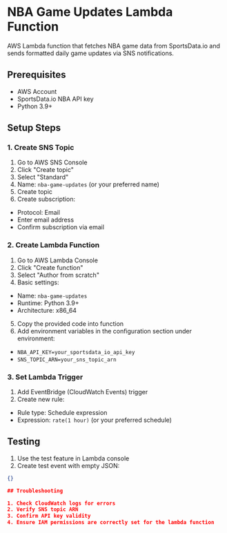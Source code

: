 # NBA Game Updates Lambda Function

AWS Lambda function that fetches NBA game data from SportsData.io and sends formatted daily game updates via SNS notifications.

## Prerequisites

* AWS Account
* SportsData.io NBA API key
* Python 3.9+

## Setup Steps

### 1. Create SNS Topic
1. Go to AWS SNS Console
2. Click "Create topic"
3. Select "Standard"
4. Name: `nba-game-updates` (or your preferred name)
5. Create topic
6. Create subscription:
  * Protocol: Email
  * Enter email address
  * Confirm subscription via email

### 2. Create Lambda Function
1. Go to AWS Lambda Console
2. Click "Create function"
3. Select "Author from scratch"
4. Basic settings:
  * Name: `nba-game-updates`
  * Runtime: Python 3.9+
  * Architecture: x86_64
5. Copy the provided code into function
6. Add environment variables in the configuration section under environment:
- `NBA_API_KEY=your_sportsdata_io_api_key`
- `SNS_TOPIC_ARN=your_sns_topic_arn`

### 3. Set Lambda Trigger

1. Add EventBridge (CloudWatch Events) trigger
2. Create new rule:
  * Rule type: Schedule expression
  * Expression: `rate(1 hour)` (or your preferred schedule)

## Testing

1. Use the test feature in Lambda console
2. Create test event with empty JSON:
  ```json
  {}

## Troubleshooting

1. Check CloudWatch logs for errors
2. Verify SNS topic ARN
3. Confirm API key validity
4. Ensure IAM permissions are correctly set for the lambda function